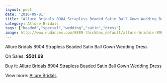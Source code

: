 ```yaml
---
layout: post
date: '2016-09-01'
title: "Allure Bridals 8904 Strapless Beaded Satin Ball Gown Wedding Dress"
category: Allure Bridals
tags: ["beaded","special","wedding","satin","dress"]
image: http://www.eudances.com/6889-thickbox_default/allure-bridals-8904-strapless-beaded-satin-ball-gown-wedding-dress.jpg
---
```

Allure Bridals 8904 Strapless Beaded Satin Ball Gown Wedding Dress

On Sales: **$501.99**
<a href="https://www.eudances.com/en/allure-bridals/2530-allure-bridals-8904-strapless-beaded-satin-ball-gown-wedding-dress.html"><amp-img layout="responsive" width="600" height="600" src="//www.eudances.com/6889-thickbox_default/allure-bridals-8904-strapless-beaded-satin-ball-gown-wedding-dress.jpg" alt="Allure Bridals 8904 Strapless Beaded Satin Ball Gown Wedding Dress 0" /></a>
<a href="https://www.eudances.com/en/allure-bridals/2530-allure-bridals-8904-strapless-beaded-satin-ball-gown-wedding-dress.html"><amp-img layout="responsive" width="600" height="600" src="//www.eudances.com/6890-thickbox_default/allure-bridals-8904-strapless-beaded-satin-ball-gown-wedding-dress.jpg" alt="Allure Bridals 8904 Strapless Beaded Satin Ball Gown Wedding Dress 1" /></a>
<a href="https://www.eudances.com/en/allure-bridals/2530-allure-bridals-8904-strapless-beaded-satin-ball-gown-wedding-dress.html"><amp-img layout="responsive" width="600" height="600" src="//www.eudances.com/6891-thickbox_default/allure-bridals-8904-strapless-beaded-satin-ball-gown-wedding-dress.jpg" alt="Allure Bridals 8904 Strapless Beaded Satin Ball Gown Wedding Dress 2" /></a>
<a href="https://www.eudances.com/en/allure-bridals/2530-allure-bridals-8904-strapless-beaded-satin-ball-gown-wedding-dress.html"><amp-img layout="responsive" width="600" height="600" src="//www.eudances.com/6892-thickbox_default/allure-bridals-8904-strapless-beaded-satin-ball-gown-wedding-dress.jpg" alt="Allure Bridals 8904 Strapless Beaded Satin Ball Gown Wedding Dress 3" /></a>

Buy it: [Allure Bridals 8904 Strapless Beaded Satin Ball Gown Wedding Dress](https://www.eudances.com/en/allure-bridals/2530-allure-bridals-8904-strapless-beaded-satin-ball-gown-wedding-dress.html "Allure Bridals 8904 Strapless Beaded Satin Ball Gown Wedding Dress")

View more: [Allure Bridals](https://www.eudances.com/en/2-allure-bridals "Allure Bridals")